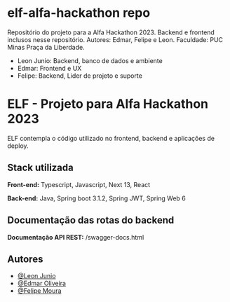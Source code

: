 # elf-alfa-hackathon repo

Repositório do projeto para a Alfa Hackathon 2023. Backend e frontend inclusos nesse repositório. Autores: Edmar, Felipe e Leon. Faculdade: PUC Minas Praça da Liberdade.

- Leon Junio: Backend, banco de dados e ambiente
- Edmar: Frontend e UX
- Felipe: Backend, Lider de projeto e suporte

# ELF - Projeto para Alfa Hackathon 2023

ELF contempla o código utilizado no frontend, backend e aplicações de deploy. 

## Stack utilizada

**Front-end:** Typescript, Javascript, Next 13, React

**Back-end:** Java, Spring boot 3.1.2, Spring JWT, Spring Web 6

## Documentação das rotas do backend
**Documentação API REST:** /swagger-docs.html

## Autores

- [@Leon Junio](https://www.github.com/leon-junio)
- [@Edmar Oliveira](https://www.github.com/felagmoura)
- [@Felipe Moura](https://www.github.com/Lexizz7)
